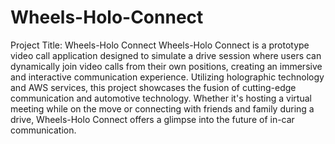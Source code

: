 # Wheels-Holo-Connect
Project Title: Wheels-Holo Connect
Wheels-Holo Connect is a prototype video call application designed to simulate a drive session where users can dynamically join video calls from their own positions, creating an immersive and interactive communication experience. Utilizing holographic technology and AWS services, this project showcases the fusion of cutting-edge communication and automotive technology. Whether it's hosting a virtual meeting while on the move or connecting with friends and family during a drive, Wheels-Holo Connect offers a glimpse into the future of in-car communication.
